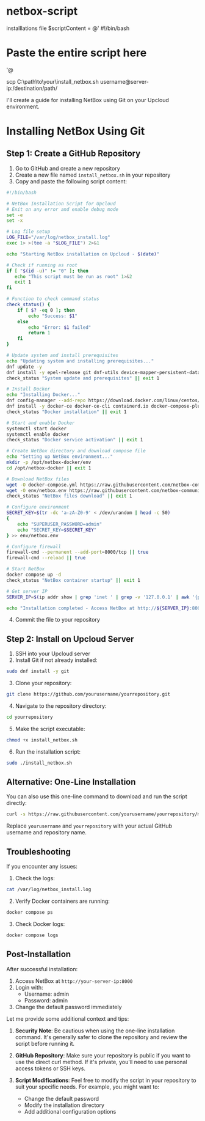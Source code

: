 # netbox-script
installlations file
$scriptContent = @'
#!/bin/bash
# Paste the entire script here
'@

scp C:\path\to\your\install_netbox.sh username@server-ip:/destination/path/

I'll create a guide for installing NetBox using Git on your Upcloud environment.





# Installing NetBox Using Git

## Step 1: Create a GitHub Repository

1. Go to GitHub and create a new repository
2. Create a new file named `install_netbox.sh` in your repository
3. Copy and paste the following script content:

```bash
#!/bin/bash

# NetBox Installation Script for Upcloud
# Exit on any error and enable debug mode
set -e
set -x

# Log file setup
LOG_FILE="/var/log/netbox_install.log"
exec 1> >(tee -a "$LOG_FILE") 2>&1

echo "Starting NetBox installation on Upcloud - $(date)"

# Check if running as root
if [ "$(id -u)" != "0" ]; then
   echo "This script must be run as root" 1>&2
   exit 1
fi

# Function to check command status
check_status() {
    if [ $? -eq 0 ]; then
        echo "Success: $1"
    else
        echo "Error: $1 failed"
        return 1
    fi
}

# Update system and install prerequisites
echo "Updating system and installing prerequisites..."
dnf update -y
dnf install -y epel-release git dnf-utils device-mapper-persistent-data lvm2 curl wget
check_status "System update and prerequisites" || exit 1

# Install Docker
echo "Installing Docker..."
dnf config-manager --add-repo https://download.docker.com/linux/centos/docker-ce.repo
dnf install -y docker-ce docker-ce-cli containerd.io docker-compose-plugin
check_status "Docker installation" || exit 1

# Start and enable Docker
systemctl start docker
systemctl enable docker
check_status "Docker service activation" || exit 1

# Create NetBox directory and download compose file
echo "Setting up NetBox environment..."
mkdir -p /opt/netbox-docker/env
cd /opt/netbox-docker || exit 1

# Download NetBox files
wget -O docker-compose.yml https://raw.githubusercontent.com/netbox-community/netbox-docker/release/docker-compose.yml
wget -O env/netbox.env https://raw.githubusercontent.com/netbox-community/netbox-docker/release/env/netbox.env
check_status "NetBox files download" || exit 1

# Configure environment
SECRET_KEY=$(tr -dc 'a-zA-Z0-9' < /dev/urandom | head -c 50)
{
    echo "SUPERUSER_PASSWORD=admin"
    echo "SECRET_KEY=$SECRET_KEY"
} >> env/netbox.env

# Configure firewall
firewall-cmd --permanent --add-port=8000/tcp || true
firewall-cmd --reload || true

# Start NetBox
docker compose up -d
check_status "NetBox container startup" || exit 1

# Get server IP
SERVER_IP=$(ip addr show | grep 'inet ' | grep -v '127.0.0.1' | awk '{print $2}' | cut -d/ -f1 | head -n 1)

echo "Installation completed - Access NetBox at http://${SERVER_IP}:8000"
```

4. Commit the file to your repository

## Step 2: Install on Upcloud Server

1. SSH into your Upcloud server
2. Install Git if not already installed:
```bash
sudo dnf install -y git
```

3. Clone your repository:
```bash
git clone https://github.com/yourusername/yourrepository.git
```

4. Navigate to the repository directory:
```bash
cd yourrepository
```

5. Make the script executable:
```bash
chmod +x install_netbox.sh
```

6. Run the installation script:
```bash
sudo ./install_netbox.sh
```

## Alternative: One-Line Installation

You can also use this one-line command to download and run the script directly:

```bash
curl -s https://raw.githubusercontent.com/yourusername/yourrepository/main/install_netbox.sh | sudo bash
```

Replace `yourusername` and `yourrepository` with your actual GitHub username and repository name.

## Troubleshooting

If you encounter any issues:

1. Check the logs:
```bash
cat /var/log/netbox_install.log
```

2. Verify Docker containers are running:
```bash
docker compose ps
```

3. Check Docker logs:
```bash
docker compose logs
```

## Post-Installation

After successful installation:
1. Access NetBox at `http://your-server-ip:8000`
2. Login with:
   - Username: admin
   - Password: admin
3. Change the default password immediately



Let me provide some additional context and tips:

1. **Security Note**: Be cautious when using the one-line installation command. It's generally safer to clone the repository and review the script before running it.

2. **GitHub Repository**: Make sure your repository is public if you want to use the direct curl method. If it's private, you'll need to use personal access tokens or SSH keys.

3. **Script Modifications**: Feel free to modify the script in your repository to suit your specific needs. For example, you might want to:
   - Change the default password
   - Modify the installation directory
   - Add additional configuration options

